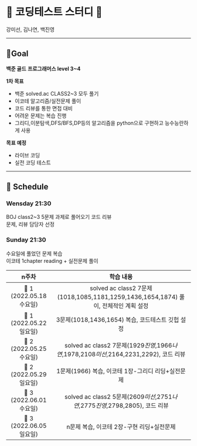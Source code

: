 # 🎀 코딩테스트 스터디 🎀

강미선, 김나연, 백진영

---

## 🌱Goal

**백준 골드**
**프로그래머스 level 3~4**

**1차 목표**

- 백준 solved.ac CLASS2~3 모두 풀기
- 이코테 알고리즘/실전문제 풀이
- 코드 리뷰를 통한 면접 대비
- 어려운 문제는 복습 진행
- 그리디,이분탐색,DFS/BFS,DP등의 알고리즘을 python으로 구현하고 능수능란하게 사용

**목표 예정**

- 라이브 코딩
- 실전 코딩 테스트

---

## 📆 Schedule

### Wensday 21:30

BOJ class2~3 5문제 과제로 풀어오기
코드 리뷰  
문제, 리뷰 담당자 선정

### Sunday 21:30

수요일에 풀었던 문제 복습  
이코테 1chapter reading + 실전문제 풀이

|        **n주차**         |                                      **학습 내용**                                      |
| :----------------------: | :-------------------------------------------------------------------------------------: |
| 📌 1 (2022.05.18 수요일) |   solved ac class2 7문제(1018,1085,1181,1259,1436,1654,1874) 풀이, 전체적인 계획 설정   |
| 📌 1 (2022.05.22 일요일) |                    3문제(1018,1436,1654) 복습, 코드테스트 깃헙 설정                     |
| 📌 2 (2022.05.25 수요일) | solved ac class2 7문제(1929*진영*,1966*나연*,1978,2108*미선*,2164,2231,2292), 코드 리뷰 |
| 📌 2 (2022.05.29 일요일) |                    1문제(1966) 복습, 이코테 1장-그리디 리딩+실전문제                    |
| 📌 3 (2022.06.01 수요일) |      solved ac class2 5문제(2609*미선*,2751*나연*,2775*진영*,2798,2805), 코드 리뷰      |
| 📌 3 (2022.06.05 일요일) |                        n문제 복습, 이코테 2장-구현 리딩+실전문제      
